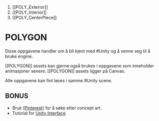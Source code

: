 1. [[POLY_Exterior]]
2. [[POLY_Interior]]
3. [[POLY_CenterPiece]]


POLYGON
=========
Disse oppgavene handler om å bli kjent med #Unity og å venne seg til å bruke engine.

[[POLYGON]] assets kan gjerne også brukes i oppgavene som inneholder animasjoner senere. [[POLYGON]] assets ligger på Canvas.

Alle oppgavene kan fint løses i samme #Unity scene.


BONUS
--------

* Bruk [[Pinterest]](https://pinterest.com) for å søke etter concept art.
* Tutorial for [Unity Interface]()
